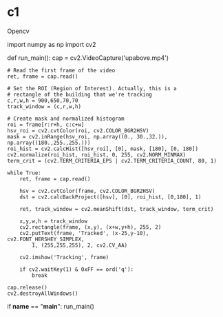 # c1
Opencv

import numpy as np
import cv2

def run_main():
    cap = cv2.VideoCapture('upabove.mp4')

    # Read the first frame of the video
    ret, frame = cap.read()

    # Set the ROI (Region of Interest). Actually, this is a
    # rectangle of the building that we're tracking
    c,r,w,h = 900,650,70,70
    track_window = (c,r,w,h)

    # Create mask and normalized histogram
    roi = frame[r:r+h, c:c+w]
    hsv_roi = cv2.cvtColor(roi, cv2.COLOR_BGR2HSV)
    mask = cv2.inRange(hsv_roi, np.array((0., 30.,32.)), np.array((180.,255.,255.)))
    roi_hist = cv2.calcHist([hsv_roi], [0], mask, [180], [0, 180])
    cv2.normalize(roi_hist, roi_hist, 0, 255, cv2.NORM_MINMAX)
    term_crit = (cv2.TERM_CRITERIA_EPS | cv2.TERM_CRITERIA_COUNT, 80, 1)
    
    while True:
        ret, frame = cap.read()

        hsv = cv2.cvtColor(frame, cv2.COLOR_BGR2HSV)
        dst = cv2.calcBackProject([hsv], [0], roi_hist, [0,180], 1)

        ret, track_window = cv2.meanShift(dst, track_window, term_crit)

        x,y,w,h = track_window
        cv2.rectangle(frame, (x,y), (x+w,y+h), 255, 2)
        cv2.putText(frame, 'Tracked', (x-25,y-10), cv2.FONT_HERSHEY_SIMPLEX,
            1, (255,255,255), 2, cv2.CV_AA)
        
        cv2.imshow('Tracking', frame)

        if cv2.waitKey(1) & 0xFF == ord('q'):
            break

    cap.release()
    cv2.destroyAllWindows()

if __name__ == "__main__":
    run_main()
